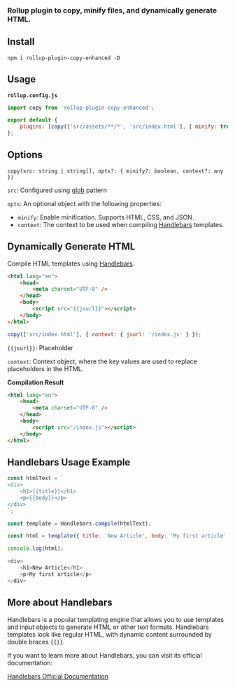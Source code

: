 ### Rollup plugin to copy, minify files, and dynamically generate HTML.

## Install

```console
npm i rollup-plugin-copy-enhanced -D
```

## Usage

**`rollup.config.js`**

```js
import copy from 'rollup-plugin-copy-enhanced';

export default {
    plugins: [copy(['src/assets/**/*', 'src/index.html'], { minify: true, context: { jsurl: '/index.js' } })],
};
```

## Options

`copy(src: string | string[], opts?: { minify?: boolean, context?: any })`

`src`: Configured using [glob](https://github.com/isaacs/node-glob) pattern

`opts`: An optional object with the following properties:

-   `minify`: Enable minification. Supports HTML, CSS, and JSON.
-   `context`: The context to be used when compiling [Handlebars](https://github.com/handlebars-lang/handlebars.js) templates.

## Dynamically Generate HTML

Compile HTML templates using [Handlebars](https://github.com/handlebars-lang/handlebars.js).

```html
<html lang="en">
    <head>
        <meta charset="UTF-8" />
    </head>
    <body>
        <script src="{{jsurl}}"></script>
    </body>
</html>
```

```js
copy(['src/index.html'], { context: { jsurl: '/index.js' } });
```

`{{jsurl}}`: Placeholder

`context`: Context object, where the key values are used to replace placeholders in the HTML.

**Compilation Result**

```html
<html lang="en">
    <head>
        <meta charset="UTF-8" />
    </head>
    <body>
        <script src="/index.js"></script>
    </body>
</html>
```

## Handlebars Usage Example

```js
const htmlText = `
<div>
    <h1>{{title}}</h1>
    <p>{{body}}</p>
</div>
`;

const template = Handlebars.compile(htmlText);

const html = template({ title: 'New Article', body: 'My first article' });

console.log(html);

<div>
    <h1>New Article</h1>
    <p>My first article</p>
</div>
```

## More about Handlebars

Handlebars is a popular templating engine that allows you to use templates and input objects to generate HTML or other text formats. Handlebars templates look like regular HTML, with dynamic content surrounded by double braces `{{}}`.

If you want to learn more about Handlebars, you can visit its official documentation:

[Handlebars Official Documentation](https://handlebarsjs.com/)
